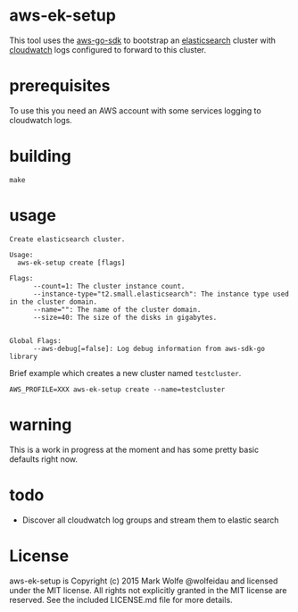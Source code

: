 # aws-ek-setup

This tool uses the [aws-go-sdk](https://github.com/aws/aws-sdk-go) to bootstrap an [elasticsearch](https://www.elastic.co/products/elasticsearch) cluster with [cloudwatch](https://aws.amazon.com/cloudwatch/) logs configured to forward to this cluster.

# prerequisites

To use this you need an AWS account with some services logging to cloudwatch logs.

# building

```
make
```

# usage

```
Create elasticsearch cluster.

Usage:
  aws-ek-setup create [flags]

Flags:
      --count=1: The cluster instance count.
      --instance-type="t2.small.elasticsearch": The instance type used in the cluster domain.
      --name="": The name of the cluster domain.
      --size=40: The size of the disks in gigabytes.


Global Flags:
      --aws-debug[=false]: Log debug information from aws-sdk-go library

```

Brief example which creates a new cluster named `testcluster`.

```
AWS_PROFILE=XXX aws-ek-setup create --name=testcluster
```

# warning

This is a work in progress at the moment and has some pretty basic defaults right now.

# todo

* Discover all cloudwatch log groups and stream them to elastic search

# License

aws-ek-setup is Copyright (c) 2015 Mark Wolfe @wolfeidau and licensed under the MIT license. All rights not explicitly granted in the MIT license are reserved. See the included LICENSE.md file for more details.

